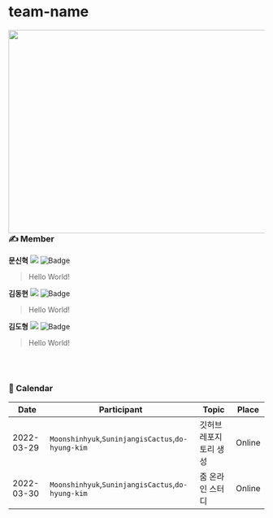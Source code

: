 # team-name
<img align="right" src="https://user-images.githubusercontent.com/55350092/160306027-32c4c6f0-effc-4640-92a5-7b83fe56423d.jpg" width="650" height="400"/>

### ✍️ Member
**문신혁**
<a href="https://github.com/Moonshinhyuk"><img src="https://img.shields.io/github/followers/Moonshinhyuk?label=Moonshinhyuk&style=social"/></a>
![Badge](https://img.shields.io/badge/email-anstlsgur7901@gmail.com-red)
> Hello World!

**김동현**
<a href="https://github.com/SuninjangisCactus"><img src="https://img.shields.io/github/followers/SuninjangisCactus?label=SuninjangisCactus&style=social"/></a>
![Badge](https://img.shields.io/badge/email-SuninjangisCactus@gmail.com-red)
> Hello World!

**김도형**
<a href="https://github.com/do-hyung-kim"><img src="https://img.shields.io/github/followers/do-hyung-kim?label=do-hyung-kim&style=social"/></a>
![Badge](https://img.shields.io/badge/email-dohyungkim@gmail.com-red)
> Hello World!

<br></br>

### 📆 Calendar
|Date |Participant|Topic|Place|
|--|--|--|--|
|2022-03-29|`Moonshinhyuk`,`SuninjangisCactus`,`do-hyung-kim`| 깃허브 레포지토리 생성|Online|
|2022-03-30|`Moonshinhyuk`,`SuninjangisCactus`,`do-hyung-kim`| 줌 온라인 스터디 |Online|
